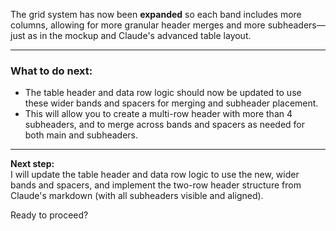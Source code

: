 

The grid system has now been **expanded** so each band includes more columns, allowing for more granular header merges and more subheaders—just as in the mockup and Claude's advanced table layout.

---

### **What to do next:**
- The table header and data row logic should now be updated to use these wider bands and spacers for merging and subheader placement.
- This will allow you to create a multi-row header with more than 4 subheaders, and to merge across bands and spacers as needed for both main and subheaders.

---

**Next step:**  
I will update the table header and data row logic to use the new, wider bands and spacers, and implement the two-row header structure from Claude's markdown (with all subheaders visible and aligned).

Ready to proceed?
